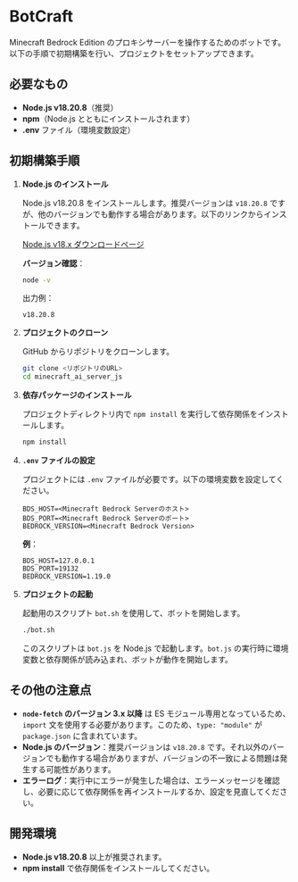 # BotCraft

Minecraft Bedrock Edition のプロキシサーバーを操作するためのボットです。以下の手順で初期構築を行い、プロジェクトをセットアップできます。

## 必要なもの

- **Node.js v18.20.8**（推奨）
- **npm**（Node.js とともにインストールされます）
- **.env** ファイル（環境変数設定）

## 初期構築手順

1. **Node.js のインストール**

   Node.js v18.20.8 をインストールします。推奨バージョンは `v18.20.8` ですが、他のバージョンでも動作する場合があります。以下のリンクからインストールできます。

   [Node.js v18.x ダウンロードページ](https://nodejs.org/en/download/)

   **バージョン確認**：

   ```bash
   node -v
   ```

   出力例：

   ```
   v18.20.8
   ```

2. **プロジェクトのクローン**

   GitHub からリポジトリをクローンします。

   ```bash
   git clone <リポジトリのURL>
   cd minecraft_ai_server_js
   ```

3. **依存パッケージのインストール**

   プロジェクトディレクトリ内で `npm install` を実行して依存関係をインストールします。

   ```bash
   npm install
   ```

4. **`.env` ファイルの設定**

   プロジェクトには `.env` ファイルが必要です。以下の環境変数を設定してください。

   ```plaintext
   BDS_HOST=<Minecraft Bedrock Serverのホスト>
   BDS_PORT=<Minecraft Bedrock Serverのポート>
   BEDROCK_VERSION=<Minecraft Bedrock Version>
   ```

   **例**：

   ```plaintext
   BDS_HOST=127.0.0.1
   BDS_PORT=19132
   BEDROCK_VERSION=1.19.0
   ```

5. **プロジェクトの起動**

   起動用のスクリプト `bot.sh` を使用して、ボットを開始します。

   ```bash
   ./bot.sh
   ```

   このスクリプトは `bot.js` を Node.js で起動します。`bot.js` の実行時に環境変数と依存関係が読み込まれ、ボットが動作を開始します。

## その他の注意点

- **`node-fetch` のバージョン 3.x 以降** は ES モジュール専用となっているため、`import` 文を使用する必要があります。このため、`type: "module"` が `package.json` に含まれています。
- **Node.js のバージョン**：推奨バージョンは `v18.20.8` です。それ以外のバージョンでも動作する場合がありますが、バージョンの不一致による問題は発生する可能性があります。
- **エラーログ**：実行中にエラーが発生した場合は、エラーメッセージを確認し、必要に応じて依存関係を再インストールするか、設定を見直してください。

## 開発環境

- **Node.js v18.20.8** 以上が推奨されます。
- **npm install** で依存関係をインストールしてください。
